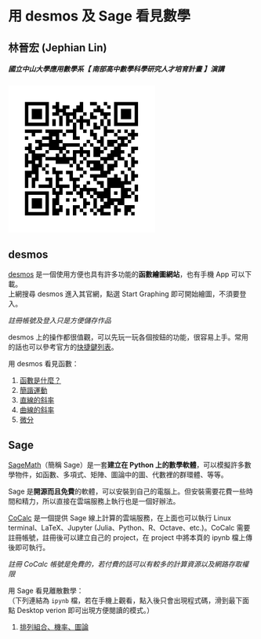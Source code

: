 # 用 desmos 及 Sage 看見數學
## 林晉宏 (Jephian Lin)
##### 國立中山大學應用數學系【 南部高中數學科學研究人才培育計畫 】演講

![QR code for this page](QR.png "Scan here")

## desmos
[desmos](https://www.desmos.com/) 是一個使用方便也具有許多功能的**函數繪圖網站**，也有手機 App 可以下載。  
上網搜尋 desmos 進入其官網，點選 Start Graphing 即可開始繪圖，不須要登入。

_註冊帳號及登入只是方便儲存作品_

desmos 上的操作都很值觀，可以先玩一玩各個按鈕的功能，很容易上手。常用的話也可以參考官方的[快捷鍵列表](https://support.desmos.com/hc/en-us/articles/202528799-Keyboard-Shortcuts)。

用 desmos 看見函數：
1. [函數是什麼？](https://www.desmos.com/calculator/ntsq0owons)
2. [簡諧運動](https://www.desmos.com/calculator/id66axntnx)
3. [直線的斜率](https://www.desmos.com/calculator/spbwhvyoie)
4. [曲線的斜率](https://www.desmos.com/calculator/ba8zwzbujn)
5. [微分](https://www.desmos.com/calculator/yd2wrhgfcw)


## Sage 
[SageMath](http://www.sagemath.org/)（簡稱 Sage）是一套**建立在 Python 上的數學軟體**，可以模擬許多數學物件，如函數、多項式、矩陣、圖論中的圖、代數裡的群環體、等等。

Sage 是**開源而且免費**的軟體，可以安裝到自己的電腦上。但安裝需要花費一些時間和精力，所以直接在雲端服務上執行也是一個好辦法。

[CoCalc](https://cocalc.com/) 是一個提供 Sage 線上計算的雲端服務，在上面也可以執行 Linux terminal、LaTeX、Jupyter (Julia、Python、R、Octave、etc.)。CoCalc 需要註冊帳號，註冊後可以建立自己的 project，在 project 中將本頁的 ipynb 檔上傳後即可執行。

_註冊 CoCalc 帳號是免費的，若付費的話可以有較多的計算資源以及網路存取權限_

用 Sage 看見離散數學：  
（下列連結為 `ipynb` 檔，若在手機上觀看，點入後只會出現程式碼，滑到最下面點 Desktop verion 即可出現方便閱讀的模式。）
1. [排列組合、機率、圖論](SageOnDM.ipynb)  

